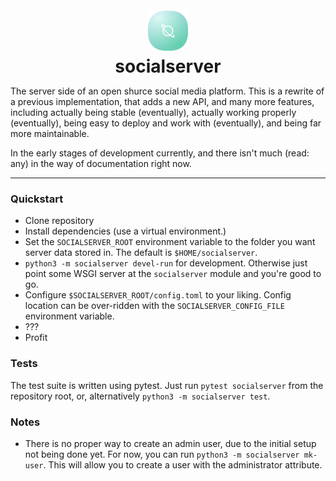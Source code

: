 <div align="center">
    <img src="socialserver/static/logo256.png" style="width:64px;margin-top:12px;margin-bottom:5px;"/>
    <h1 style="margin-top:0;margin-bottom:5px;">socialserver</h1>
</div>

The server side of an open shurce social media platform. This is a rewrite of a previous implementation, that adds a new
API, and many more features, including actually being stable (eventually), actually working properly (eventually), being
easy to deploy and work with (eventually), and being far more maintainable.

In the early stages of development currently, and there isn't much (read: any) in the way of documentation right now.

---

### Quickstart

- Clone repository
- Install dependencies (use a virtual environment.)
- Set the ```SOCIALSERVER_ROOT``` environment variable to the folder you want server data stored in. The default is
  ```$HOME/socialserver```.
- ```python3 -m socialserver devel-run``` for development. Otherwise just point some WSGI server at the
  ```socialserver``` module and you're good to go.
- Configure ```$SOCIALSERVER_ROOT/config.toml``` to your liking. Config location can be over-ridden with the
  ```SOCIALSERVER_CONFIG_FILE``` environment variable.
- ???
- Profit

### Tests

The test suite is written using pytest. Just run ```pytest socialserver``` from the repository root, or, alternatively
```python3 -m socialserver test```.

### Notes

- There is no proper way to create an admin user, due to the initial setup not being done yet. For now, you can
  run ```python3 -m socialserver mk-user```. This will allow you to create a user with the administrator attribute.